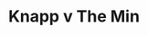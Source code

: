 ---
year: "1998"
serialNumber: "0221" 
game: "Knapp"
title: "Knapp v The Min"
gameLocation: "Knapp"
gameDate: ""
result: ""
resultType: ""
type: "game"
---